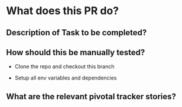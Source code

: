 # What does this PR do?

## Description of Task to be completed?

## How should this be manually tested?

- Clone the repo and checkout this branch

- Setup all env variables and dependencies

## What are the relevant pivotal tracker stories?
